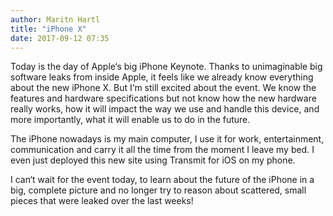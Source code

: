 ```yaml
---
author: Maritn Hartl
title: "iPhone X"
date: 2017-09-12 07:35
---
```


Today is the day of Apple‘s big iPhone Keynote. Thanks to unimaginable big software leaks from inside Apple, it feels like we already know everything about the new iPhone X. But I‘m still excited about the event. We know the features and hardware specifications but not know how the new hardware really works, how it will impact the way we use and handle this device, and more importantly, what it will enable us to do in the future.

The iPhone nowadays is my main computer, I use it for work, entertainment, communication and carry it all the time from the moment I leave my bed. I even just deployed this new site using Transmit for iOS on my phone.

I can‘t wait for the event today, to learn about the future of the iPhone in a big, complete picture and no longer try to reason about scattered, small pieces that were leaked over the last weeks!
